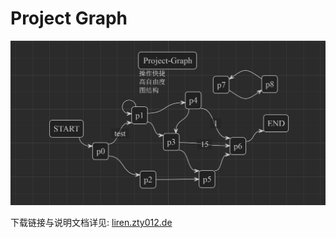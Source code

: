 # Project Graph

<div align="center">

![Banner](src/project_graph/assets/banner.jpg)

</div>

下载链接与说明文档详见: [liren.zty012.de](https://liren.zty012.de/project-graph/)
